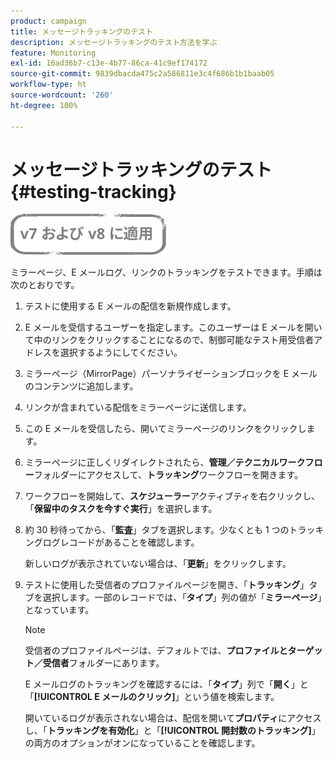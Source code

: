 ```yaml
---
product: campaign
title: メッセージトラッキングのテスト
description: メッセージトラッキングのテスト方法を学ぶ
feature: Monitoring
exl-id: 16ad36b7-c13e-4b77-86ca-41c9ef174172
source-git-commit: 9839dbacda475c2a586811e3c4f686b1b1baab05
workflow-type: ht
source-wordcount: '260'
ht-degree: 100%

---
```


# メッセージトラッキングのテスト{#testing-tracking}

![](../../assets/common.svg)

ミラーページ、E メールログ、リンクのトラッキングをテストできます。手順は次のとおりです。

1. テストに使用する E メールの配信を新規作成します。
1. E メールを受信するユーザーを指定します。このユーザーは E メールを開いて中のリンクをクリックすることになるので、制御可能なテスト用受信者アドレスを選択するようにしてください。
1. ミラーページ（MirrorPage）パーソナライゼーションブロックを E メールのコンテンツに追加します。
1. リンクが含まれている配信をミラーページに送信します。
1. この E メールを受信したら、開いてミラーページのリンクをクリックします。
1. ミラーページに正しくリダイレクトされたら、**管理／テクニカルワークフロー**&#x200B;フォルダーにアクセスして、**トラッキング**&#x200B;ワークフローを開きます。
1. ワークフローを開始して、**スケジューラー**&#x200B;アクティブティを右クリックし、「**保留中のタスクを今すぐ実行**」を選択します。
1. 約 30 秒待ってから、「**監査**」タブを選択します。少なくとも 1 つのトラッキングログレコードがあることを確認します。

   新しいログが表示されていない場合は、「**更新**」をクリックします。

1. テストに使用した受信者のプロファイルページを開き、「**トラッキング**」タブを選択します。一部のレコードでは、「**タイプ**」列の値が「**ミラーページ**」となっています。

   >[!NOTE]
   >
   >受信者のプロファイルページは、デフォルトでは、**プロファイルとターゲット／受信者**&#x200B;フォルダーにあります。

   E メールログのトラッキングを確認するには、「**タイプ**」列で「**開く**」と「**[!UICONTROL E メールのクリック]**」という値を検索します。

   開いているログが表示されない場合は、配信を開いて&#x200B;**プロパティ**&#x200B;にアクセスし、「**トラッキングを有効化**」と「**[!UICONTROL 開封数のトラッキング]**」の両方のオプションがオンになっていることを確認します。
